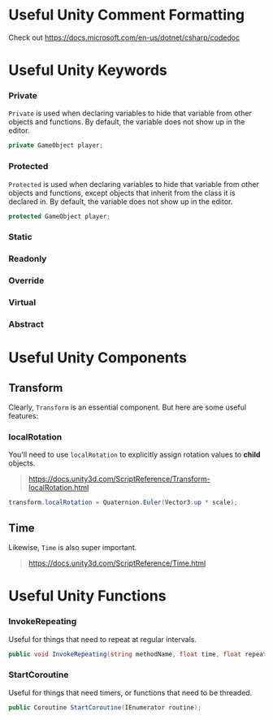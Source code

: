 # Useful Unity Comment Formatting

Check out https://docs.microsoft.com/en-us/dotnet/csharp/codedoc

# Useful Unity Keywords

### Private
```Private``` is used when declaring variables to hide that variable from other objects and functions. By default, the variable does not show up in the editor.

```C#
private GameObject player;
```
### Protected
```Protected``` is used when declaring variables to hide that variable from other objects and functions, except objects that inherit from the class it is declared in. By default, the variable does not show up in the editor.

```C#
protected GameObject player;
```
### Static

### Readonly

### Override

### Virtual

### Abstract

### 

# Useful Unity Components

## Transform
Clearly, `Transform` is an essential component. But here are some useful features:

### localRotation
You'll need to use `localRotation` to explicitly assign rotation values to **child** objects.
> https://docs.unity3d.com/ScriptReference/Transform-localRotation.html
```C#
transform.localRotation = Quaternion.Euler(Vector3.up * scale);
```
## Time
Likewise, `Time` is also super important.
> https://docs.unity3d.com/ScriptReference/Time.html

# Useful Unity Functions

### InvokeRepeating 
Useful for things that need to repeat at regular intervals.
```C#
public void InvokeRepeating(string methodName, float time, float repeatRate);
```

### StartCoroutine
Useful for things that need timers, or functions that need to be threaded.
```C#
public Coroutine StartCoroutine(IEnumerator routine);
```

